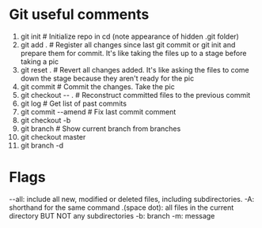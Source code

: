 # Git useful comments
1. git init  # Initialize repo in cd (note appearance of hidden .git folder)
2. git add .  # Register all changes since last git commit or git init and prepare them for commit. It's like taking
   the files up to a stage before taking a pic
3. git reset .  # Revert all changes added. It's like asking the files to come down the stage because they aren't ready for the pic
4. git commit  # Commit the changes. Take the pic
5. git checkout -- .  # Reconstruct committed files to the previous commit
6. git log  # Get list of past commits
7. git commit --amend  # Fix last commit comment
8. git checkout -b <branchname>
9. git branch  # Show current branch from branches
10. git checkout master
11. git branch -d <branchname>

# Flags
--all: include all new, modified or deleted files, including subdirectories. -A: shorthand for the same command
 .(space dot): all files in the current directory BUT NOT any subdirectories
-b: branch
-m: message